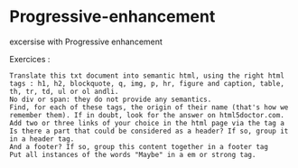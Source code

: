# Progressive-enhancement

excersise with Progressive enhancement

Exercices :

    Translate this txt document into semantic html, using the right html tags : h1, h2, blockquote, q, img, p, hr, figure and caption, table, th, tr, td, ul or ol andli.
    No div or span: they do not provide any semantics.
    Find, for each of these tags, the origin of their name (that's how we remember them). If in doubt, look for the answer on html5doctor.com.
    Add two or three links of your choice in the html page via the tag a
    Is there a part that could be considered as a header? If so, group it in a header tag.
    And a footer? If so, group this content together in a footer tag
    Put all instances of the words "Maybe" in a em or strong tag.